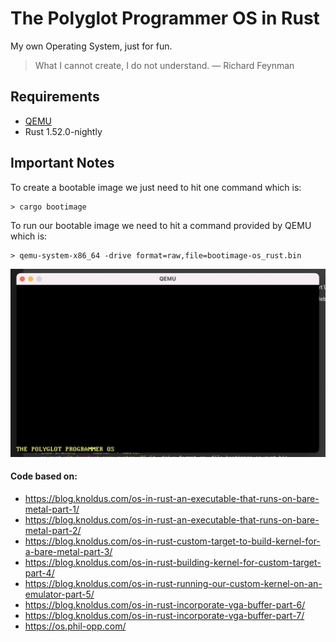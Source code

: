 
The Polyglot Programmer OS in Rust
===
My own Operating System, just for fun.

> What I cannot create, I do not understand. 
> — Richard Feynman

## Requirements
* [QEMU](https://www.qemu.org/)
*  Rust 1.52.0-nightly

## Important Notes

To create a bootable image we just need to hit one command which is:
```
> cargo bootimage
```

To run our bootable image we need to hit a command provided by QEMU which is:
```
> qemu-system-x86_64 -drive format=raw,file=bootimage-os_rust.bin
```

![The Polyglot Programmer Operating System](images/screenshoot_1.png "The Polyglot Programmer Operating System")
#### Code based on: 
* https://blog.knoldus.com/os-in-rust-an-executable-that-runs-on-bare-metal-part-1/
* https://blog.knoldus.com/os-in-rust-an-executable-that-runs-on-bare-metal-part-2/
* https://blog.knoldus.com/os-in-rust-custom-target-to-build-kernel-for-a-bare-metal-part-3/
* https://blog.knoldus.com/os-in-rust-building-kernel-for-custom-target-part-4/
* https://blog.knoldus.com/os-in-rust-running-our-custom-kernel-on-an-emulator-part-5/
* https://blog.knoldus.com/os-in-rust-incorporate-vga-buffer-part-6/
* https://blog.knoldus.com/os-in-rust-incorporate-vga-buffer-part-7/
* https://os.phil-opp.com/
